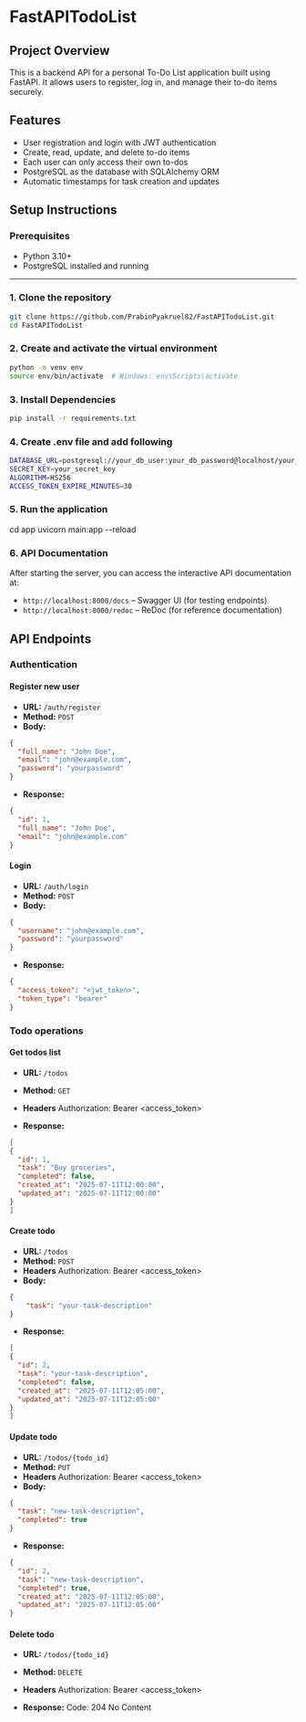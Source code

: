 # FastAPITodoList

## Project Overview
This is a backend API for a personal To-Do List application built using FastAPI. It allows users to register, log in, and manage their to-do items securely.

## Features

- User registration and login with JWT authentication
- Create, read, update, and delete to-do items
- Each user can only access their own to-dos
- PostgreSQL as the database with SQLAlchemy ORM
- Automatic timestamps for task creation and updates

## Setup Instructions

### Prerequisites

- Python 3.10+
- PostgreSQL installed and running

---

### 1. Clone the repository

```bash
git clone https://github.com/PrabinPyakruel82/FastAPITodoList.git
cd FastAPITodoList
```

### 2. Create and activate the virtual environment
```bash 
python -m venv env
source env/bin/activate  # Windows: env\Scripts\activate
```

### 3. Install Dependencies
```bash
pip install -r requirements.txt
```

### 4. Create .env file and add following
```bash
DATABASE_URL=postgresql://your_db_user:your_db_password@localhost/your_db_name
SECRET_KEY=your_secret_key
ALGORITHM=HS256
ACCESS_TOKEN_EXPIRE_MINUTES=30
```


### 5. Run the application
cd app
uvicorn main:app --reload


### 6. API Documentation

After starting the server, you can access the interactive API documentation at:

- `http://localhost:8000/docs` – Swagger UI (for testing endpoints)
- `http://localhost:8000/redoc` – ReDoc (for reference documentation)



## API Endpoints

### Authentication

#### Register new user

- **URL:** `/auth/register`
- **Method:** `POST`
- **Body:**
```json
{
  "full_name": "John Doe",
  "email": "john@example.com",
  "password": "yourpassword"
}
```

- **Response:**
```json
{
  "id": 1,
  "full_name": "John Doe",
  "email": "john@example.com"
}
```

#### Login

- **URL:** `/auth/login`
- **Method:** `POST`
- **Body:**
```json
{
  "username": "john@example.com",
  "password": "yourpassword"
}
  ```

- **Response:**
```json
{
  "access_token": "<jwt_token>",
  "token_type": "bearer"
}
```

### Todo operations

#### Get todos list
- **URL:** `/todos`
- **Method:** `GET`
- **Headers**
  Authorization: Bearer <access_token>

- **Response:**
```json
[
{
  "id": 1,
  "task": "Buy groceries",
  "completed": false,
  "created_at": "2025-07-11T12:00:00",
  "updated_at": "2025-07-11T12:00:00"
}
]
```

#### Create todo
- **URL:** `/todos`
- **Method:** `POST`
- **Headers**
  Authorization: Bearer <access_token>
- **Body:**
```json
{
    "task": "your-task-description"
}
  ```

- **Response:**
```json
[
{
  "id": 2,
  "task": "your-task-description",
  "completed": false,
  "created_at": "2025-07-11T12:05:00",
  "updated_at": "2025-07-11T12:05:00"
}
]
```

#### Update todo
- **URL:** `/todos/{todo_id}`
- **Method:** `PUT`
- **Headers**
  Authorization: Bearer <access_token>
- **Body:**
```json
{
  "task": "new-task-description",
  "completed": true
}
  ```

- **Response:**
```json
{
  "id": 2,
  "task": "new-task-description",
  "completed": true,
  "created_at": "2025-07-11T12:05:00",
  "updated_at": "2025-07-11T12:05:00"
}
```

#### Delete todo
- **URL:** `/todos/{todo_id}`
- **Method:** `DELETE`
- **Headers**
  Authorization: Bearer <access_token>

- **Response:**
Code: 204 No Content








